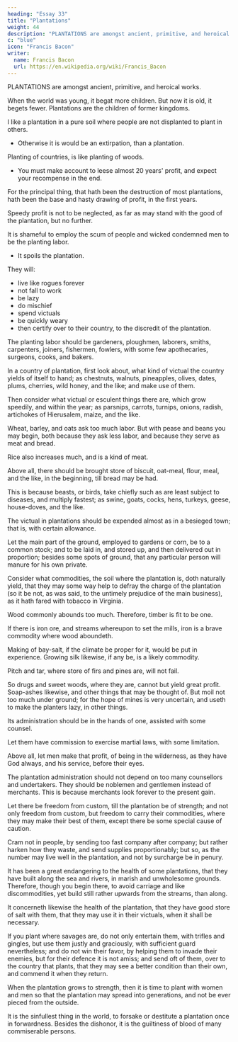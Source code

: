 ```yaml
---
heading: "Essay 33"
title: "Plantations"
weight: 44
description: "PLANTATIONS are amongst ancient, primitive, and heroical works."
c: "blue"
icon: "Francis Bacon"
writer:
  name: Francis Bacon
  url: https://en.wikipedia.org/wiki/Francis_Bacon
---
```



PLANTATIONS are amongst ancient, primitive, and heroical works. 

When the world was young, it begat more children. But now it is old, it begets fewer. Plantations are the children of former kingdoms.

I like a plantation in a pure soil where people are not displanted to plant in others. 
- Otherwise it is would be an extirpation, than a plantation. 

Planting of countries, is like planting of woods.
- You must make account to leese almost 20 years' profit, and expect your recompense in the end. 

For the principal thing, that hath been the destruction of most plantations, hath been the base and hasty drawing of profit, in the first years. 

Speedy profit is not to be neglected, as far as may stand with the good of the plantation, but no further.

It is shameful to employ the scum of people and wicked condemned men to be the planting labor.
 <!-- people with whom you plant. -->
- It spoils the plantation.

They will:
- live like rogues forever
- not fall to work
- be lazy
- do mischief
- spend victuals
- be quickly weary
- then certify over to their country, to the discredit of the plantation. 

The planting labor should be gardeners, ploughmen, laborers, smiths, carpenters, joiners, fishermen, fowlers, with some few apothecaries, surgeons, cooks, and bakers. 

In a country of plantation, first look about, what kind of victual the country yields of itself to hand; as chestnuts, walnuts, pineapples, olives, dates, plums, cherries, wild honey, and the like; and make use of them.

Then consider what victual or esculent things there are, which grow speedily, and within the year; as parsnips, carrots, turnips, onions, radish, artichokes of Hierusalem, maize, and the like. 

Wheat, barley, and oats ask too much labor. But with pease and beans you may begin, both because they ask less labor, and because they serve as meat and bread.

Rice also increases much, and is a kind of meat.

Above all, there should be brought store of biscuit, oat-meal, flour, meal, and the like, in the beginning, till bread may be had.

This is because beasts, or birds, take chiefly such as are least subject to diseases, and multiply fastest; as swine, goats, cocks, hens, turkeys, geese, house-doves, and the like. 

The victual in plantations should be expended almost as in a besieged town; that is, with certain allowance. 

Let the main part of the ground, employed to gardens or corn, be to a common stock; and to be laid in, and stored up, and then delivered out in proportion; besides some spots of ground, that any particular person will manure for his own private. 

Consider what commodities, the soil where the plantation is, doth naturally yield, that they may some way help to defray the charge of the plantation (so it be not, as was said, to the untimely prejudice of the main business), as it hath fared with tobacco in Virginia. 

Wood commonly abounds too much. Therefore, timber is fit to be one. 

If there is iron ore, and streams whereupon to set the mills, iron is a brave commodity where wood aboundeth. 

Making of bay-salt, if the climate be proper for it, would be put in experience. Growing silk likewise, if any be, is a likely commodity. 

Pitch and tar, where store of firs and pines are, will not fail. 

So drugs and sweet woods, where they are, cannot but yield great profit. Soap-ashes likewise, and other things that may be thought of. But moil not too much under ground; for the hope of mines is very uncertain, and useth to make the planters lazy, in other things. 

Its administration should be in the hands of one, assisted with some counsel.

Let them have commission to exercise martial laws, with some limitation.

Above all, let men make that profit, of being in the wilderness, as they have God always, and his service, before their eyes. 

The plantation administration should not depend on too many counsellors and undertakers. They should be noblemen and gentlemen instead of merchants. This is because merchants look forever to the present gain. 

Let there be freedom from custom, till the plantation be of strength; and not only freedom from custom, but freedom to carry their commodities, where they may make their best of them, except there be some special cause of caution. 

Cram not in people, by sending too fast company after company; but rather harken how they waste, and send supplies proportionably; but so, as the number may live well in the plantation, and not by surcharge be in penury. 

It has been a great endangering to the health of some plantations, that they have built along the sea and rivers, in marish and unwholesome grounds. Therefore, though you begin there, to avoid carriage and like discommodities, yet build still rather upwards from the streams, than along. 

It concerneth likewise the health of the plantation, that they have good store of salt with them, that they may use it in their victuals, when it shall be necessary. 

If you plant where savages are, do not only entertain them, with trifles and gingles, but use them justly and graciously, with sufficient guard nevertheless; and do not win their favor, by helping them to invade their enemies, but for their defence it is not amiss; and send oft of them, over to the country that plants, that they may see a better condition than their own, and commend it when they return. 

When the plantation grows to strength, then it is time to plant with women and men so that the plantation may spread into generations, and not be ever pieced from the outside. 

It is the sinfullest thing in the world, to forsake or destitute a plantation once in forwardness. Besides the dishonor, it is the guiltiness of blood of many commiserable persons.
